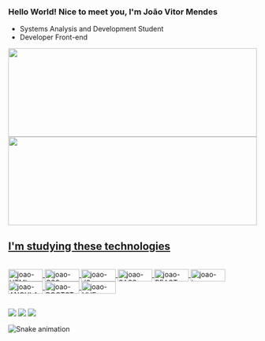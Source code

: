 ### Hello World! Nice to meet you, I'm João Vitor Mendes


-  Systems Analysis and Development Student
-  Developer Front-end

<div>
  <a href="https://github.com/Jvmendes021">
  <img height="180em" width="100%" src="https://github-readme-stats.vercel.app/api?username=Jvmendes021&show_icons=true&theme=dark&include_all_commits=true&count_private=true"/>
  <img height="180em" width="100%" src="https://github-readme-stats.vercel.app/api/top-langs/?username=Jvmendes021&layout=compact&langs_count=7&theme=dark"/>
</div>
  
  
## I'm studying these technologies   
  
  
<div style="display: inline_block"><br>
                <img align="center" alt="joao-HTML" height="25" width="70" src="https://img.shields.io/badge/HTML5-E34F26?style=for-the-badge&logo=html5&logoColor=white">
                <img align="center" alt="joao-CSS" height="25" width="70" src="https://img.shields.io/badge/CSS3-1572B6?style=for-the-badge&logo=css3&logoColor=white">
                <img align="center" alt="joao-JS" height="25" width="70" src="https://img.shields.io/badge/JavaScript-F7DF1E?style=for-the-badge&logo=javascript&logoColor=black">
                <img align="center" alt="joao-SASS" height="25" width="70" src="https://img.shields.io/badge/Sass-CC6699?style=for-the-badge&logo=sass&logoColor=white">
                <img align="center" alt="joao-REACT" height="25" width="70" src="https://img.shields.io/badge/React-20232A?style=for-the-badge&logo=react&logoColor=61DAFB">
                <img align="center" alt="joao-jquery" height="25" width="70" src="https://img.shields.io/badge/jQuery-0769AD?style=for-the-badge&logo=jquery&logoColor=white">
  <img align="center" alt="joao-ANGULAR" height="25" width="70" src="https://img.shields.io/badge/Angular-DD0031?style=for-the-badge&logo=angular&logoColor=white">
                <img align="center" alt="joao-BOOTSTRAP" height="25" width="70" src="https://img.shields.io/badge/Bootstrap-563D7C?style=for-the-badge&logo=bootstrap&logoColor=white">
                <img align="center" alt="joao-VUE" height="25" width="70" src="https://img.shields.io/badge/node.js-35495E?style=for-the-badge&logo=vue.js&logoColor=4FC08D">
</div>
  
  ##
 
<div> 
  <a href="https://instagram.com/Jvmendes_1" target="_blank"><img src="https://img.shields.io/badge/-Instagram-%23E4405F?style=for-the-badge&logo=instagram&logoColor=white" target="_blank"></a>
  <a href = "mailto:joao.vitor13mendes@gmail.com"><img src="https://img.shields.io/badge/-Gmail-%23333?style=for-the-badge&logo=gmail&logoColor=white" target="_blank"></a>
  <a href="https://www.linkedin.com/in/joão-vitor-mendes-3057801aa" target="_blank"><img src="https://img.shields.io/badge/-LinkedIn-%230077B5?style=for-the-badge&logo=linkedin&logoColor=white" target="_blank"></a> 
 
  ![Snake animation](https://github.com/Jvmendes021/jvmendes021/blob/output/github-contribution-grid-snake.svg)
 
</div>
